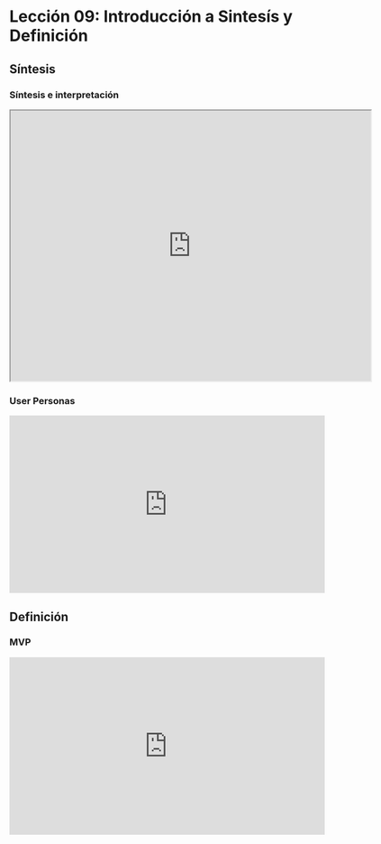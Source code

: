 
# Lección 09: Introducción a Sintesís y Definición

## Síntesis

### Síntesis e interpretación

<div class="iframeWrapper">
	<iframe src="https://drive.google.com/file/d/0B0NdG2VNCDPzLU1CcFJZaU91ajg/preview" width="640" height="480"></iframe>
</div>

### User Personas

<div class="iframeWrapper">
	<iframe width="560" height="315" src="https://www.youtube.com/embed/khLWLtxmMGM?cc_load_policy=1&cc_lang_pref=es" frameborder="0" allowfullscreen></iframe>
</div>

## Definición

### MVP

<div class="iframeWrapper">
	<iframe width="560" height="315" src="https://www.youtube.com/embed/joNKkWPafZs?cc_load_policy=1&cc_lang_pref=es" frameborder="0" allowfullscreen></iframe>
</div>